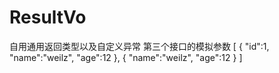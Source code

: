 # ResultVo
自用通用返回类型以及自定义异常
第三个接口的模拟参数
[
	{
		"id":1,
		"name":"weilz",
		"age":12
	},
	{
		"name":"weilz",
		"age":12
	}
]
